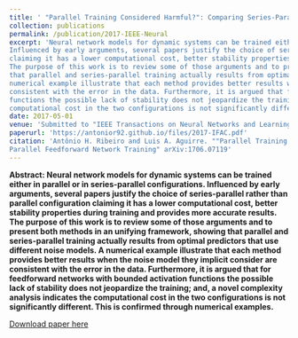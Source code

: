 ```yaml
---
title: ' "Parallel Training Considered Harmful?": Comparing Series-Parallel and Parallel Feedforward Network Training'
collection: publications
permalink: /publication/2017-IEEE-Neural
excerpt: 'Neural network models for dynamic systems can be trained either in parallel or in series-parallel configurations.
Influenced by early arguments, several papers justify the choice of series-parallel rather than parallel configuration 
claiming it has a lower computational cost, better stability properties during training and provides more accurate results. 
The purpose of this work is to review some of those arguments and to present both methods in an unifying framework, showing 
that parallel and series-parallel training actually results from optimal predictors that use different noise models. A 
numerical example illustrate that each method provides better results when the noise model they implicit consider are 
consistent with the error in the data. Furthermore, it is argued that for feedforward networks with bounded activation 
functions the possible lack of stability does not jeopardize the training; and, a novel complexity analysis indicates the 
computational cost in the two configurations is not significantly different. This is confirmed through numerical examples.'
date: 2017-05-01
venue: 'Submitted to "IEEE Transactions on Neural Networks and Learning Systems"'
paperurl: 'https://antonior92.github.io/files/2017-IFAC.pdf'
citation: 'Antônio H. Ribeiro and Luis A. Aguirre. ""Parallel Training Considered Harmful?": Comparing Series-Parallel and 
Parallel Feedforward Network Training" arXiv:1706.07119'
---
```


**Abstract: Neural network models for dynamic systems can be trained either in parallel or in series-parallel configurations.
Influenced by early arguments, several papers justify the choice of series-parallel rather than parallel configuration 
claiming it has a lower computational cost, better stability properties during training and provides more accurate results. 
The purpose of this work is to review some of those arguments and to present both methods in an unifying framework, showing 
that parallel and series-parallel training actually results from optimal predictors that use different noise models. A 
numerical example illustrate that each method provides better results when the noise model they implicit consider are 
consistent with the error in the data. Furthermore, it is argued that for feedforward networks with bounded activation 
functions the possible lack of stability does not jeopardize the training; and, a novel complexity analysis indicates the 
computational cost in the two configurations is not significantly different. This is confirmed through numerical examples.**

[Download paper here](https://arxiv.org/abs/1706.07119v1)
